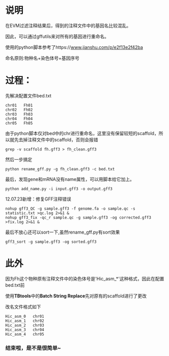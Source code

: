 # 说明
在EVM过滤注释结果后，得到的注释文件中的基因名比较混乱。

因此，可以通过gffutils来对所有的基因进行重命名。

使用的python脚本参考了https://www.jianshu.com/p/e2f13e2f42ba

命名原则:物种名+染色体号+基因序号
# 过程：
先解决配置文件bed.txt
```
chr01	Fh01
chr02	Fh02
chr03	Fh03
chr04	Fh04
chr05	Fh05

```
由于python脚本仅对bed中的chr进行重命名，这里没有保留较短的scaffold，所以就先去掉注释文件中的scaffold，否则会报错
```
grep -v scaffold fh.gff3 > fh_clean.gff3
```
然后一步搞定
```
python rename_gff.py -g fh_clean.gff3 -c bed.txt
```
最后，发现gene和mRNA没有name属性，可以用脚本给它加上。
```
python add_name.py -i input.gff3 -o output.gff3
```
12.07.23新增：修复GFF注释错误
```
nohup gff3_QC -g sample.gff3 -f genome.fa -o sample.qc -s statistic.txt >qc.log 2>&1 &
nohup gff3_fix -qc_r sample.qc -g sample.gff3 -og corrected.gff3 >fix.log 2>&1 &
```
最后不放心还可以sort一下,虽然rename_gff.py有sort效果
```
gff3_sort -g sample.gff3 -og sorted.gff3
```
# 此外
因为Fh这个物种原有注释文件中的染色体号是'Hic_asm_*'这种格式，因此在配置bed.txt前

使用**TBtools**中的**Batch String Replace**先对原有的scaffold进行了更改

改名文件格式如下
```
Hic_asm_0	chr01
Hic_asm_1	chr02
Hic_asm_2	chr03
Hic_asm_3	chr04
Hic_asm_4	chr05
```
### 结束啦，是不是很简单~
